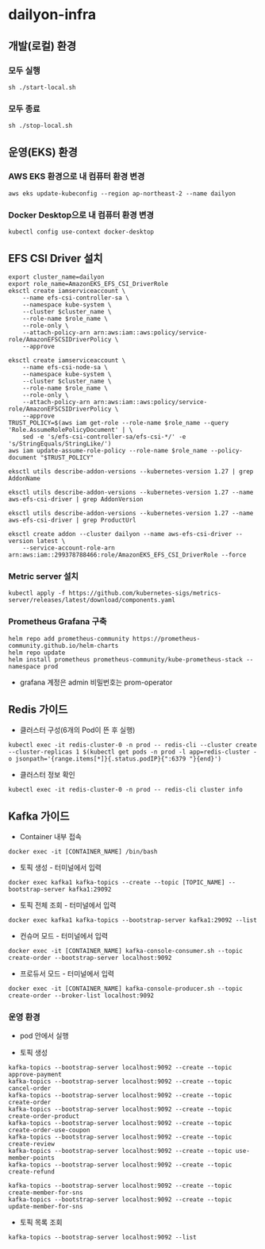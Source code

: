 # dailyon-infra

## 개발(로컬) 환경

### 모두 실행

```shell
sh ./start-local.sh
```

### 모두 종료

```shell
sh ./stop-local.sh
```

## 운영(EKS) 환경

### AWS EKS 환경으로 내 컴퓨터 환경 변경

```shell
aws eks update-kubeconfig --region ap-northeast-2 --name dailyon
```

### Docker Desktop으로 내 컴퓨터 환경 변경

```shell
kubectl config use-context docker-desktop
```

## EFS CSI Driver 설치

```shell
export cluster_name=dailyon
export role_name=AmazonEKS_EFS_CSI_DriverRole
eksctl create iamserviceaccount \
    --name efs-csi-controller-sa \
    --namespace kube-system \
    --cluster $cluster_name \
    --role-name $role_name \
    --role-only \
    --attach-policy-arn arn:aws:iam::aws:policy/service-role/AmazonEFSCSIDriverPolicy \
    --approve

eksctl create iamserviceaccount \
    --name efs-csi-node-sa \
    --namespace kube-system \
    --cluster $cluster_name \
    --role-name $role_name \
    --role-only \
    --attach-policy-arn arn:aws:iam::aws:policy/service-role/AmazonEFSCSIDriverPolicy \
    --approve
TRUST_POLICY=$(aws iam get-role --role-name $role_name --query 'Role.AssumeRolePolicyDocument' | \
    sed -e 's/efs-csi-controller-sa/efs-csi-*/' -e 's/StringEquals/StringLike/')
aws iam update-assume-role-policy --role-name $role_name --policy-document "$TRUST_POLICY"

eksctl utils describe-addon-versions --kubernetes-version 1.27 | grep AddonName

eksctl utils describe-addon-versions --kubernetes-version 1.27 --name aws-efs-csi-driver | grep AddonVersion

eksctl utils describe-addon-versions --kubernetes-version 1.27 --name aws-efs-csi-driver | grep ProductUrl

eksctl create addon --cluster dailyon --name aws-efs-csi-driver --version latest \
    --service-account-role-arn arn:aws:iam::299378788466:role/AmazonEKS_EFS_CSI_DriverRole --force
```

### Metric server 설치

```shell
kubectl apply -f https://github.com/kubernetes-sigs/metrics-server/releases/latest/download/components.yaml
```

### Prometheus Grafana 구축

```shell
helm repo add prometheus-community https://prometheus-community.github.io/helm-charts
helm repo update
helm install prometheus prometheus-community/kube-prometheus-stack --namespace prod
```

- grafana 계정은 admin 비밀번호는 prom-operator

## Redis 가이드

- 클러스터 구성(6개의 Pod이 뜬 후 실행)

```shell
kubectl exec -it redis-cluster-0 -n prod -- redis-cli --cluster create --cluster-replicas 1 $(kubectl get pods -n prod -l app=redis-cluster -o jsonpath='{range.items[*]}{.status.podIP}{":6379 "}{end}')
```

- 클러스터 정보 확인

```shell
kubectl exec -it redis-cluster-0 -n prod -- redis-cli cluster info
```

## Kafka 가이드


- Container 내부 접속

```shell
docker exec -it [CONTAINER_NAME] /bin/bash
```

- 토픽 생성 - 터미널에서 입력

```shell
docker exec kafka1 kafka-topics --create --topic [TOPIC_NAME] --bootstrap-server kafka1:29092
```

- 토픽 전체 조회 - 터미널에서 입력

```shell
docker exec kafka1 kafka-topics --bootstrap-server kafka1:29092 --list
```

- 컨슈머 모드 - 터미널에서 입력

```shell
docker exec -it [CONTAINER_NAME] kafka-console-consumer.sh --topic create-order --bootstrap-server localhost:9092
```

- 프로듀서 모드 - 터미널에서 입력

```shell
docker exec -it [CONTAINER_NAME] kafka-console-producer.sh --topic create-order --broker-list localhost:9092
```

### 운영 환경

* pod 안에서 실행

* 토픽 생성

```shell
kafka-topics --bootstrap-server localhost:9092 --create --topic approve-payment
kafka-topics --bootstrap-server localhost:9092 --create --topic cancel-order
kafka-topics --bootstrap-server localhost:9092 --create --topic create-order
kafka-topics --bootstrap-server localhost:9092 --create --topic create-order-product
kafka-topics --bootstrap-server localhost:9092 --create --topic create-order-use-coupon
kafka-topics --bootstrap-server localhost:9092 --create --topic create-review
kafka-topics --bootstrap-server localhost:9092 --create --topic use-member-points
kafka-topics --bootstrap-server localhost:9092 --create --topic create-refund

kafka-topics --bootstrap-server localhost:9092 --create --topic create-member-for-sns
kafka-topics --bootstrap-server localhost:9092 --create --topic update-member-for-sns
```

* 토픽 목록 조회

```shell
kafka-topics --bootstrap-server localhost:9092 --list
```